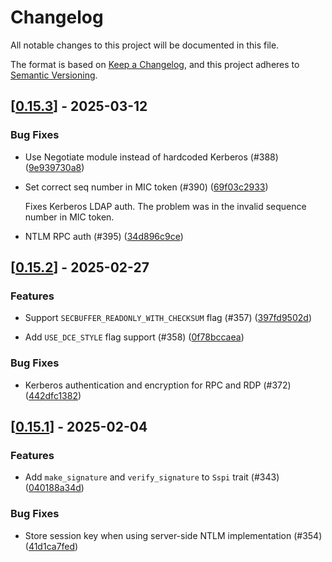 # Changelog

All notable changes to this project will be documented in this file.

The format is based on [Keep a Changelog](https://keepachangelog.com/en/1.0.0/),
and this project adheres to [Semantic Versioning](https://semver.org/spec/v2.0.0.html).


## [[0.15.3](https://github.com/Devolutions/sspi-rs/compare/sspi-v0.15.2...sspi-v0.15.3)] - 2025-03-12

### <!-- 4 -->Bug Fixes

- Use Negotiate module instead of hardcoded Kerberos (#388) ([9e939730a8](https://github.com/Devolutions/sspi-rs/commit/9e939730a854f8267afef42fdf70f430143c6d15)) 

- Set correct seq number in MIC token (#390) ([69f03c2933](https://github.com/Devolutions/sspi-rs/commit/69f03c2933c1da106b64a565a757666cd4d94bde)) 

  Fixes Kerberos LDAP auth.
  The problem was in the invalid sequence number in MIC token.

- NTLM RPC auth (#395) ([34d896c9ce](https://github.com/Devolutions/sspi-rs/commit/34d896c9cee7e0b3e0d5ee3c5002c781d9fc8fbf)) 

## [[0.15.2](https://github.com/Devolutions/sspi-rs/compare/sspi-v0.15.1...sspi-v0.15.2)] - 2025-02-27

### <!-- 1 -->Features

- Support `SECBUFFER_READONLY_WITH_CHECKSUM` flag (#357) ([397fd9502d](https://github.com/Devolutions/sspi-rs/commit/397fd9502dc315e4e8e7c4700b6e789c5e7b44c3)) 

- Add `USE_DCE_STYLE` flag support (#358) ([0f78bccaea](https://github.com/Devolutions/sspi-rs/commit/0f78bccaea7ac5620f83de68d3559f212262c789)) 

### <!-- 4 -->Bug Fixes

- Kerberos authentication and encryption for RPC and RDP (#372) ([442dfc1382](https://github.com/Devolutions/sspi-rs/commit/442dfc1382033f6f81bb4cd021cca7318cce224e)) 

## [[0.15.1](https://github.com/Devolutions/sspi-rs/compare/sspi-v0.15.0...sspi-v0.15.1)] - 2025-02-04

### <!-- 1 -->Features

- Add `make_signature` and `verify_signature` to `Sspi` trait (#343) ([040188a34d](https://github.com/Devolutions/sspi-rs/commit/040188a34d5d7b8607825b25a4eb78c25c6b57cc)) 

### <!-- 4 -->Bug Fixes

- Store session key when using server-side NTLM implementation (#354) ([41d1ca7fed](https://github.com/Devolutions/sspi-rs/commit/41d1ca7fed623759dcc9ff6f28c7558ecfa6fcbd)) 
